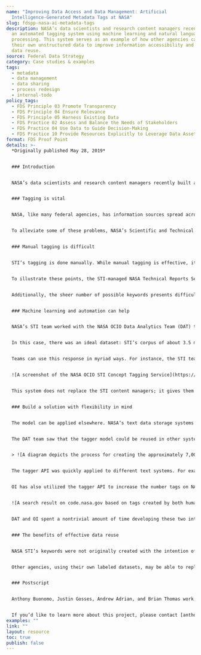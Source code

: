 ```yaml
---
name: "Improving Data Access and Data Management: Artificial
  Intelligence-Generated Metadata Tags at NASA"
slug: fdspp-nasa-ai-metadata-tags
description: NASA’s data scientists and research content managers recently built
  an automated tagging system using machine learning and natural language
  processing. This system serves as an example of how other agencies can use
  their own unstructured data to improve information accessibility and promote
  data reuse.
source: Federal Data Strategy
category: Case studies & examples
tags:
  - metadata
  - data management
  - data sharing
  - process redesign
  - internal-todo
policy_tags:
  - FDS Principle 03 Promote Transparency
  - FDS Principle 04 Ensure Relevance
  - FDS Principle 05 Harness Existing Data
  - FDS Practice 02 Assess and Balance the Needs of Stakeholders
  - FDS Practice 04 Use Data to Guide Decision-Making
  - FDS Practice 10 Provide Resources Explicitly to Leverage Data Assets
format: FDS Proof Point
details: >-
  *Originally published May 28, 2019*


  ### Introduction


  NASA’s data scientists and research content managers recently built an automated tagging system using machine learning and natural language processing. This software was originally developed to assist NASA’s content managers in applying keywords to their database of articles. The system has since been used in alternative contexts within NASA, and its usage continues to expand into more novel applications. This system serves as an example of how other agencies can use their own unstructured data to improve information accessibility and promote data reuse.


  ### Tagging is vital


  NASA, like many federal agencies, has information sources spread across multiple systems. As a result, some users struggle to find the information they are looking for, either because they have to sift through various systems, or because they are looking in the wrong places. Moreover, users may not know specifically what they are looking for; they may be browsing without precise terms in mind, yielding irrelevant results.


  To alleviate some of these problems, NASA’s Scientific and Technical Information (STI) program has applied keyword tags to research papers and articles for many years. Keyword tagging exposes core concepts within text data, making these concepts readily available to search. This concept exposure improves search, and, thereby, improves data access, use, and management.


  ### Manual tagging is difficult


  STI’s tagging is done manually. While manual tagging is effective, it is also (1) labor intensive, (2) difficult to scale, and (3) difficult to standardize.


  To illustrate these points, the STI-managed NASA Technical Reports Server (NTRS) is constantly ingesting new documents, requiring constant tagging by dedicated content managers. Scaling this tagging effort across multiple systems would require hiring many more dedicated content managers. Such experts are difficult to find, and the funding for hiring more experts may not be available.


  Additionally, the sheer number of possible keywords presents difficulties for standardization. STI has organized its corpus by manually tagging each document with about ten keywords each from its evolving collection of over[20,000 standardized keywords](https://www.sti.nasa.gov/nasa-thesaurus/)(roughly half the size of the average adult’s vocabulary). Uniformly applying this many keywords is difficult for STI specialist content managers, and almost impossible for other NASA workers for whom tagging is a small part of their overall responsibilities.


  ### Machine learning and automation can help


  NASA’s STI team worked with the NASA OCIO Data Analytics Team (DAT) to find a solution that could (1) alleviate the labor-intensity of tagging, (2) scale effectively, and (3) enable the uniform application of many tags. The teams realized that a machine-learning-based, automated tagging solution could satisfy these requirements. Machine learning, however, is not magic. An effective machine learning solution requires the right dataset from which to learn.


  In this case, there was an ideal dataset: STI’s corpus of about 3.5 million manually tagged documents. The overall tagging system is comprised of a model and an interface. Over the course of a year, STI and DAT used these data to train the model which, when provided text, answers the question, “Which keywords are most likely to apply to this text?” The model can then respond with terms from a set of about 7,000 keywords which span NASA’s domains.


  Teams can use this response in myriad ways. For instance, the STI team requires rigorous organization and validation. They use the tagger to suggest possible keywords while the content managers validate the final selections. These suggestions help the content managers fill in potential blind spots.


  ![A screenshot of the NASA OCIO STI Concept Tagging Service](https://strategy.data.gov/assets/img/posts/2019-05-28-image001.png "A screenshot of the NASA OCIO STI Concept Tagging Service")*In this example, two sentences of text are input into the tagger, which identifies multiple keywords that are likely to be relevant to the text; volcanology (84%), mars surface (77%), volcano (76%), and structural properties – geology (59%).*


  This system does not replace the STI content managers; it gives them more time to focus on other work, like curating new keywords. In order to stay relevant, the model must evolve as NASA’s lexicon evolves. To do so, the model must learn new keywords by being retrained on data tagged with these keywords. Without the work of the content managers, new data would not be tagged with new keywords, and the model would lose relevance. This alliance of humans and AI creates the perfect solution for NASA’s big data labelling problems by packaging the content managers’ knowledge while they identify new terms and trends.


  ### Build a solution with flexibility in mind


  The model can be applied elsewhere. NASA’s text data storage systems that lack dedicated content managers would greatly benefit from robust automated keyword tagging. In some cases, managers of these systems have implemented local tagging solutions, but these solutions often use sparsely populated tags that vary from system to system, preventing effective cross-system use. Ideally, these systems would apply a common set of keywords across their platforms.


  The DAT team saw that the tagger model could be reused in other systems to alleviate these problems, facilitating more consistent tagging and data exploration. To enable this reuse and improve ease of access to the tagging models, they created a web service with a friendly user-interface and Application Programming Interface (API). The interface allows for quick and easy testing of the tagger while the API enables programmatic use of the tagger.


  > ![A diagram depicts the process for creating the approximately 7,000 keyword tagging models](https://strategy.data.gov/assets/img/posts/2019-05-28-image002.png "A diagram depicts the process for creating the approximately 7,000 keyword tagging models")*This diagram depicts the process for creating the approximately 7,000 keyword tagging models. The models are used to create a service which gives the end user (seen here as a laptop) access to the models’ predictions.*


  The tagger API was quickly applied to different text systems. For example, the NASA Open Innovation (OI) Program developed a WordPress plugin that uses the tagger API to automatically tag blog posts. The tagger expands the number of tags on blog posts over the typical number of human-generated tags, making posts easier to find and encouraging exploration of the site. After some refinements are made, OI plans to release this plugin to all NASA WordPress site administrators.


  OI has also utilized the tagger API to increase the number tags on NASA’s Open Source Software website,[https://code.nasa.gov](https://code.nasa.gov/). Because the website’s search function relies on text string matching, it only works if the user’s search terms match words in the project description. Keywords represent higher-order concepts; using keywords, a user can more quickly skim, search, and iteratively explore the site. The faster a user can reach interesting information, the more likely they are to stay on the page and explore further. The increased tag coverage from the tagger API has made it is easier for NASA colleagues and the public to find and explore NASA code.


  ![A search result on code.nasa.gov based on tags created by both humans and the AI tagger](https://strategy.data.gov/assets/img/posts/2019-05-28-image003.png "A search result on code.nasa.gov based on tags created by both humans and the AI tagger")*A search on [https://code.nasa.gov](https://code.nasa.gov/) yields code projects, like this one, based on tags created by both humans and the AI tagger.*


  DAT and OI spent a nontrivial amount of time developing these two integrations (WordPress and [https://code.nasa.gov](https://code.nasa.gov/)) because they believe that building these extensions for common platforms (like WordPress) will ease integration of the tagger API into other IT systems. One may cleverly solve a problem using machine learning. They may even make an API to access their models. However, lacking any premade system integrations, the system may remain underused. The extra work of creating these integrations is well worth the effort; it gives a better return on investment for the more extensive work of creating the machine learning solution in the first place.


  ### The benefits of effective data reuse


  NASA STI’s keywords were not originally created with the intention of developing a machine-learning powered tagger API. That did not stop NASA, however, from using these valuable inputs to create a flexible solution that improves the accessibility and utility of various types of NASA information, ranging from scientific articles to software code repositories. Moreover, they have made programmatic replication of their work possible.


  Other agencies, using their own labeled datasets, may be able to replicate DAT’s processes, creating their own machine-learning models to tackle data management and access issues. Of course, each domain comes with its own challenges, but, assuming there is appropriate training data, progress towards greater automated tagging can be made.


  ### Postscript


  Anthony Buonomo, Justin Gosses, Andrew Adrian, and Brian Thomas work on the Data Analytics Team within the Transformation Data Division of NASA’s Office of the Chief Information Officer. Substantial software contributions were made by Anthony Buonomo, Brian Thomas, Yulan Lin and Justin Gosses.


  If you’d like to learn more about this project, please contact [anthony.r.buonomo@nasa.gov](mailto:anthony.r.buonomo@nasa.gov)or[brian.a.thomas@nasa.gov](mailto:brian.a.thomas@nasa.gov). Visit [https://www.sti.nasa.gov](https://www.sti.nasa.gov/)to see a sample of the sort of data the tagger was trained on. At present, the code related to the project it not publicly available.
examples: ""
link: ""
layout: resource
toc: true
publish: false
---
```

